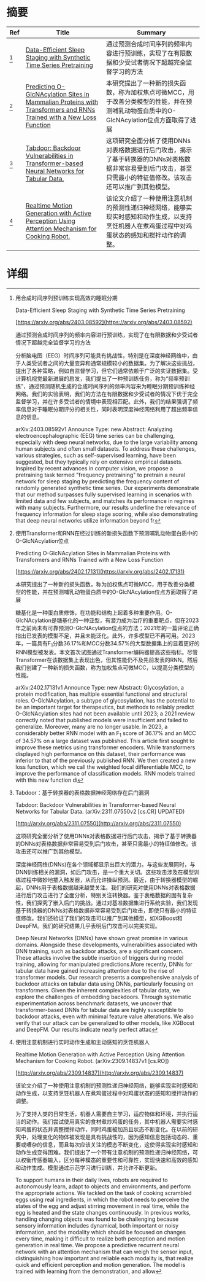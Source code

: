 # 摘要

| Ref | Title | Summary |
| --- | --- | --- |
| [^1] | [Data-Efficient Sleep Staging with Synthetic Time Series Pretraining](https://arxiv.org/abs/2403.08592) | 通过预测合成时间序列的频率内容进行预训练，实现了在有限数据和少受试者情况下超越完全监督学习的方法 |
| [^2] | [Predicting O-GlcNAcylation Sites in Mammalian Proteins with Transformers and RNNs Trained with a New Loss Function](https://arxiv.org/abs/2402.17131) | 本研究提出了一种新的损失函数，称为加权焦点可微MCC，用于改善分类模型的性能，并在预测哺乳动物蛋白质中的O-GlcNAcylation位点方面取得了进展 |
| [^3] | [Tabdoor: Backdoor Vulnerabilities in Transformer-based Neural Networks for Tabular Data.](http://arxiv.org/abs/2311.07550) | 这项研究全面分析了使用DNNs对表格数据进行后门攻击，揭示了基于转换器的DNNs对表格数据非常容易受到后门攻击，甚至只需最小的特征值修改。该攻击还可以推广到其他模型。 |
| [^4] | [Realtime Motion Generation with Active Perception Using Attention Mechanism for Cooking Robot.](http://arxiv.org/abs/2309.14837) | 该论文介绍了一种使用注意机制的预测性递归神经网络，能够实现实时感知和动作生成，以支持烹饪机器人在煮鸡蛋过程中对鸡蛋状态的感知和搅拌动作的调整。 |

# 详细

[^1]: 用合成时间序列预训练实现高效的睡眠分期

    Data-Efficient Sleep Staging with Synthetic Time Series Pretraining

    [https://arxiv.org/abs/2403.08592](https://arxiv.org/abs/2403.08592)

    通过预测合成时间序列的频率内容进行预训练，实现了在有限数据和少受试者情况下超越完全监督学习的方法

    

    分析脑电图（EEG）时间序列可能具有挑战性，特别是在深度神经网络中，由于人类受试者之间的大量变异和通常规模较小的数据集。为了解决这些挑战，提出了各种策略，例如自监督学习，但它们通常依赖于广泛的实证数据集。受计算机视觉最新进展的启发，我们提出了一种预训练任务，称为“频率预训练”，通过预测随机生成的合成时间序列的频率内容来为睡眠分期预训练神经网络。我们的实验表明，我们的方法在有限数据和少受试者的情况下优于完全监督学习，并在许多受试者的情境中表现相匹配。此外，我们的结果强调了频率信息对于睡眠分期评分的相关性，同时表明深度神经网络利用了超出频率信息的信息。

    arXiv:2403.08592v1 Announce Type: new  Abstract: Analyzing electroencephalographic (EEG) time series can be challenging, especially with deep neural networks, due to the large variability among human subjects and often small datasets. To address these challenges, various strategies, such as self-supervised learning, have been suggested, but they typically rely on extensive empirical datasets. Inspired by recent advances in computer vision, we propose a pretraining task termed "frequency pretraining" to pretrain a neural network for sleep staging by predicting the frequency content of randomly generated synthetic time series. Our experiments demonstrate that our method surpasses fully supervised learning in scenarios with limited data and few subjects, and matches its performance in regimes with many subjects. Furthermore, our results underline the relevance of frequency information for sleep stage scoring, while also demonstrating that deep neural networks utilize information beyond fr
    
[^2]: 使用Transformer和RNN在经过训练的新损失函数下预测哺乳动物蛋白质中的O-GlcNAcylation位点

    Predicting O-GlcNAcylation Sites in Mammalian Proteins with Transformers and RNNs Trained with a New Loss Function

    [https://arxiv.org/abs/2402.17131](https://arxiv.org/abs/2402.17131)

    本研究提出了一种新的损失函数，称为加权焦点可微MCC，用于改善分类模型的性能，并在预测哺乳动物蛋白质中的O-GlcNAcylation位点方面取得了进展

    

    糖基化是一种蛋白质修饰，在功能和结构上起着多种重要作用。O-GlcNAcylation是糖基化的一种亚型，有潜力成为治疗的重要靶点，但在2023年之前尚未有可靠预测O-GlcNAcylation位点的方法；2021年的一篇评论正确指出已发表的模型不足，并且未能泛化。此外，许多模型已不再可用。2023年，一篇具有F$_1$分数36.17%和MCC分数34.57%的大型数据集上的显着更好的RNN模型被发表。本文首次试图通过Transformer编码器提高这些指标。尽管Transformer在该数据集上表现出色，但其性能仍不及先前发表的RNN。然后我们创建了一种新的损失函数，称为加权焦点可微MCC，以提高分类模型的性能。

    arXiv:2402.17131v1 Announce Type: new  Abstract: Glycosylation, a protein modification, has multiple essential functional and structural roles. O-GlcNAcylation, a subtype of glycosylation, has the potential to be an important target for therapeutics, but methods to reliably predict O-GlcNAcylation sites had not been available until 2023; a 2021 review correctly noted that published models were insufficient and failed to generalize. Moreover, many are no longer usable. In 2023, a considerably better RNN model with an F$_1$ score of 36.17% and an MCC of 34.57% on a large dataset was published. This article first sought to improve these metrics using transformer encoders. While transformers displayed high performance on this dataset, their performance was inferior to that of the previously published RNN. We then created a new loss function, which we call the weighted focal differentiable MCC, to improve the performance of classification models. RNN models trained with this new function di
    
[^3]: Tabdoor：基于转换器的表格数据神经网络存在后门漏洞

    Tabdoor: Backdoor Vulnerabilities in Transformer-based Neural Networks for Tabular Data. (arXiv:2311.07550v2 [cs.CR] UPDATED)

    [http://arxiv.org/abs/2311.07550](http://arxiv.org/abs/2311.07550)

    这项研究全面分析了使用DNNs对表格数据进行后门攻击，揭示了基于转换器的DNNs对表格数据非常容易受到后门攻击，甚至只需最小的特征值修改。该攻击还可以推广到其他模型。

    

    深度神经网络(DNNs)在各个领域都显示出巨大的潜力。与这些发展同时，与DNN训练相关的漏洞，如后门攻击，是一个重大关切。这些攻击涉及在模型训练过程中微妙地插入触发器，从而允许操纵预测。最近，由于转换器模型的崛起，DNNs用于表格数据越来越受关注。我们的研究对使用DNNs对表格数据进行后门攻击进行了全面分析，特别关注转换器。鉴于表格数据的固有复杂性，我们探究了嵌入后门的挑战。通过对基准数据集进行系统实验，我们发现基于转换器的DNNs对表格数据非常容易受到后门攻击，即使只有最小的特征值修改。我们还验证了我们的攻击可以推广到其他模型，如XGBoost和DeepFM。我们的研究结果几乎表明后门攻击可以完美实现。

    Deep Neural Networks (DNNs) have shown great promise in various domains. Alongside these developments, vulnerabilities associated with DNN training, such as backdoor attacks, are a significant concern. These attacks involve the subtle insertion of triggers during model training, allowing for manipulated predictions.More recently, DNNs for tabular data have gained increasing attention due to the rise of transformer models.  Our research presents a comprehensive analysis of backdoor attacks on tabular data using DNNs, particularly focusing on transformers. Given the inherent complexities of tabular data, we explore the challenges of embedding backdoors. Through systematic experimentation across benchmark datasets, we uncover that transformer-based DNNs for tabular data are highly susceptible to backdoor attacks, even with minimal feature value alterations. We also verify that our attack can be generalized to other models, like XGBoost and DeepFM. Our results indicate nearly perfect attac
    
[^4]: 使用注意机制进行实时动作生成和主动感知的烹饪机器人

    Realtime Motion Generation with Active Perception Using Attention Mechanism for Cooking Robot. (arXiv:2309.14837v1 [cs.RO])

    [http://arxiv.org/abs/2309.14837](http://arxiv.org/abs/2309.14837)

    该论文介绍了一种使用注意机制的预测性递归神经网络，能够实现实时感知和动作生成，以支持烹饪机器人在煮鸡蛋过程中对鸡蛋状态的感知和搅拌动作的调整。

    

    为了支持人类的日常生活，机器人需要自主学习，适应物体和环境，并执行适当的动作。我们尝试使用真实的食材煮炒鸡蛋的任务，其中机器人需要实时感知鸡蛋的状态并调整搅拌动作，同时鸡蛋被加热且状态不断变化。在以前的研究中，处理变化的物体被发现是具有挑战性的，因为感知信息包括动态的、重要或嘈杂的信息，而且每次应该关注的模态不断变化，这使得实现实时感知和动作生成变得困难。我们提出了一个带有注意机制的预测性递归神经网络，可以权衡传感器输入，区分每种模态的重要性和可靠性，实现快速和高效的感知和动作生成。模型通过示范学习进行训练，并允许不断更新。

    To support humans in their daily lives, robots are required to autonomously learn, adapt to objects and environments, and perform the appropriate actions. We tackled on the task of cooking scrambled eggs using real ingredients, in which the robot needs to perceive the states of the egg and adjust stirring movement in real time, while the egg is heated and the state changes continuously. In previous works, handling changing objects was found to be challenging because sensory information includes dynamical, both important or noisy information, and the modality which should be focused on changes every time, making it difficult to realize both perception and motion generation in real time. We propose a predictive recurrent neural network with an attention mechanism that can weigh the sensor input, distinguishing how important and reliable each modality is, that realize quick and efficient perception and motion generation. The model is trained with learning from the demonstration, and allow
    

